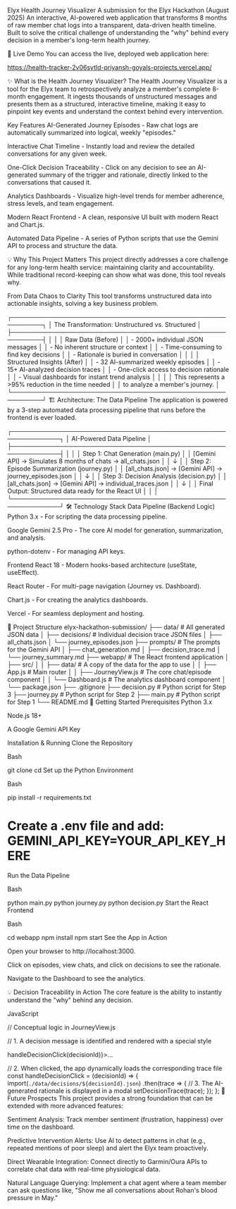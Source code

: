 Elyx Health Journey Visualizer
A submission for the Elyx Hackathon (August 2025)
An interactive, AI-powered web application that transforms 8 months of raw member chat logs into a transparent, data-driven health timeline.
Built to solve the critical challenge of understanding the "why" behind every decision in a member's long-term health journey.

🚀 Live Demo
You can access the live, deployed web application here:

https://health-tracker-2v06sytld-priyansh-goyals-projects.vercel.app/

✨ What is the Health Journey Visualizer?
The Health Journey Visualizer is a tool for the Elyx team to retrospectively analyze a member's complete 8-month engagement. It ingests thousands of unstructured messages and presents them as a structured, interactive timeline, making it easy to pinpoint key events and understand the context behind every intervention.

Key Features
AI-Generated Journey Episodes - Raw chat logs are automatically summarized into logical, weekly "episodes."

Interactive Chat Timeline - Instantly load and review the detailed conversations for any given week.

One-Click Decision Traceability - Click on any decision to see an AI-generated summary of the trigger and rationale, directly linked to the conversations that caused it.

Analytics Dashboards - Visualize high-level trends for member adherence, stress levels, and team engagement.

Modern React Frontend - A clean, responsive UI built with modern React and Chart.js.

Automated Data Pipeline - A series of Python scripts that use the Gemini API to process and structure the data.

💡 Why This Project Matters
This project directly addresses a core challenge for any long-term health service: maintaining clarity and accountability. While traditional record-keeping can show what was done, this tool reveals why.

From Data Chaos to Clarity
This tool transforms unstructured data into actionable insights, solving a key business problem.

┌─────────────────────────────────────────────────────────┐
│        The Transformation: Unstructured vs. Structured  │
├─────────────────────────────────────────────────────────┤
│                                                         │
│  Raw Data (Before)                                      │
│  - 2000+ individual JSON messages                       │
│  - No inherent structure or context                     │
│  - Time-consuming to find key decisions                 │
│  - Rationale is buried in conversation                  │
│                                                         │
│  Structured Insights (After)                            │
│  - 32 AI-summarized weekly episodes                     │
│  - 15+ AI-analyzed decision traces                      │
│  - One-click access to decision rationale               │
│  - Visual dashboards for instant trend analysis         │
│                                                         │
│  This represents a >95% reduction in the time needed    │
│  to analyze a member's journey.                         │
└─────────────────────────────────────────────────────────┘
🏗️ Architecture: The Data Pipeline
The application is powered by a 3-step automated data processing pipeline that runs before the frontend is ever loaded.

┌─────────────────────────────────────────────────────────────┐
│                 AI-Powered Data Pipeline                    │
├─────────────────────────────────────────────────────────────┤
│                                                             │
│  Step 1: Chat Generation (main.py)                          │
│  [Gemini API] → Simulates 8 months of chats → all_chats.json │
│      ↓                                                      │
│  Step 2: Episode Summarization (journey.py)                 │
│  [all_chats.json] → [Gemini API] → journey_episodes.json     │
│      ↓                                                      │
│  Step 3: Decision Analysis (decision.py)                    │
│  [all_chats.json] → [Gemini API] → individual_traces.json    │
│      ↓                                                      │
│  Final Output: Structured data ready for the React UI       │
│                                                             │
└─────────────────────────────────────────────────────────────┘
🛠️ Technology Stack
Data Pipeline (Backend Logic)
Python 3.x - For scripting the data processing pipeline.

Google Gemini 2.5 Pro - The core AI model for generation, summarization, and analysis.

python-dotenv - For managing API keys.

Frontend
React 18 - Modern hooks-based architecture (useState, useEffect).

React Router - For multi-page navigation (Journey vs. Dashboard).

Chart.js - For creating the analytics dashboards.

Vercel - For seamless deployment and hosting.

📂 Project Structure
elyx-hackathon-submission/
├── data/                       # All generated JSON data
│   ├── decisions/             # Individual decision trace JSON files
│   ├── all_chats.json
│   └── journey_episodes.json
├── prompts/                    # The prompts for the Gemini API
│   ├── chat_generation.md
│   ├── decision_trace.md
│   └── journey_summary.md
├── webapp/                     # The React frontend application
│   ├── src/
│   │   ├── data/              # A copy of the data for the app to use
│   │   ├── App.js             # Main router
│   │   ├── JourneyView.js     # The core chat/episode component
│   │   └── Dashboard.js       # The analytics dashboard component
│   └── package.json
├── .gitignore
├── decision.py                 # Python script for Step 3
├── journey.py                  # Python script for Step 2
├── main.py                     # Python script for Step 1
└── README.md
🚀 Getting Started
Prerequisites
Python 3.x

Node.js 18+

A Google Gemini API Key

Installation & Running
Clone the Repository

Bash

git clone <your-repo-url>
cd <your-repo-folder>
Set up the Python Environment

Bash

pip install -r requirements.txt
# Create a .env file and add: GEMINI_API_KEY=YOUR_API_KEY_HERE
Run the Data Pipeline

Bash

python main.py
python journey.py
python decision.py
Start the React Frontend

Bash

cd webapp
npm install
npm start
See the App in Action

Open your browser to http://localhost:3000.

Click on episodes, view chats, and click on decisions to see the rationale.

Navigate to the Dashboard to see the analytics.

💡 Decision Traceability in Action
The core feature is the ability to instantly understand the "why" behind any decision.

JavaScript

// Conceptual logic in JourneyView.js

// 1. A decision message is identified and rendered with a special style
<div className="chat-bubble decision" onClick={() => handleDecisionClick(decisionId)}>...</div>

// 2. When clicked, the app dynamically loads the corresponding trace file
const handleDecisionClick = (decisionId) => {
    import(`./data/decisions/${decisionId}.json`)
        .then(trace => {
            // 3. The AI-generated rationale is displayed in a modal
            setDecisionTrace(trace);
        });
};
🌟 Future Prospects
This project provides a strong foundation that can be extended with more advanced features:

Sentiment Analysis: Track member sentiment (frustration, happiness) over time on the dashboard.

Predictive Intervention Alerts: Use AI to detect patterns in chat (e.g., repeated mentions of poor sleep) and alert the Elyx team proactively.

Direct Wearable Integration: Connect directly to Garmin/Oura APIs to correlate chat data with real-time physiological data.

Natural Language Querying: Implement a chat agent where a team member can ask questions like, "Show me all conversations about Rohan's blood pressure in May."
